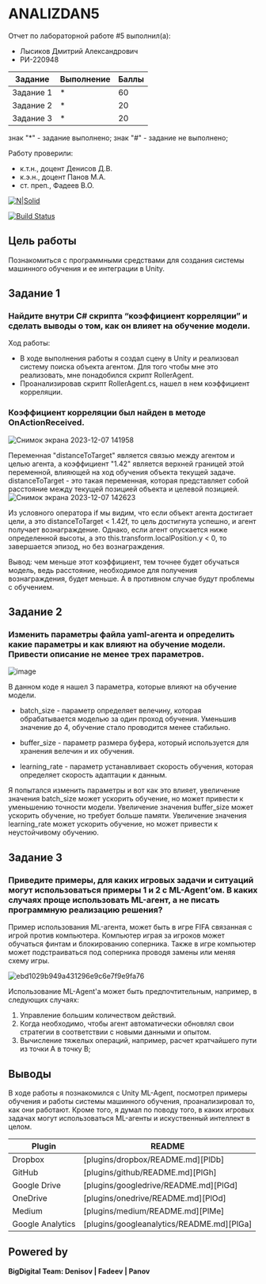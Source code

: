 # ANALIZDAN5
Отчет по лабораторной работе #5 выполнил(а):
- Лысиков Дмитрий Александрович
- РИ-220948

| Задание | Выполнение | Баллы |
| ------ | ------ | ------ |
| Задание 1 | * | 60 |
| Задание 2 | * | 20 |
| Задание 3 | * | 20 |

знак "*" - задание выполнено; знак "#" - задание не выполнено;

Работу проверили:
- к.т.н., доцент Денисов Д.В.
- к.э.н., доцент Панов М.А.
- ст. преп., Фадеев В.О.

[![N|Solid](https://cldup.com/dTxpPi9lDf.thumb.png)](https://nodesource.com/products/nsolid)

[![Build Status](https://travis-ci.org/joemccann/dillinger.svg?branch=master)](https://travis-ci.org/joemccann/dillinger)

## Цель работы
Познакомиться с программными средствами для создания системы машинного обучения и ее интеграции в Unity.

## Задание 1
### Найдите внутри C# скрипта “коэффициент корреляции” и сделать выводы о том, как он влияет на обучение модели.
Ход работы:
- В ходе выполнения работы я создал сцену в Unity и реализовал систему поиска объекта агентом. Для того чтобы мне это реализовать, мне понадобился скрипт RollerAgent.
- Проанализировав скрипт RollerAgent.cs, нашел в нем коэффициент корреляции.

### Коэффициент корреляции был найден в методе OnActionReceived.
![Снимок экрана 2023-12-07 141958](https://github.com/DmitryLysikov/ANALIZDAN5/assets/129677338/bbc6edb2-fe91-4d8c-81f9-2ea33597a6bd)

Переменная "distanceToTarget" является связью между агентом и целью агента, а коэффициент "1.42" является верхней границей этой переменной, влияющей на ход обучения объекта текущей задаче.
distanceToTarget - это такая переменная, которая представляет собой расстояние между текущей позицией объекта и целевой позицией.
![Снимок экрана 2023-12-07 142623](https://github.com/DmitryLysikov/ANALIZDAN5/assets/129677338/7a4a7ea6-9325-4c0b-a399-27d91576547d)

Из условного оператора if мы видим, что если объект агента достигает цели, а это distanceToTarget < 1.42f, то цель достигнута успешно, и агент получает вознаграждение. 
Однако, если агент опускается ниже определенной высоты, а это this.transform.localPosition.y < 0, то завершается эпизод, но без вознаграждения.

Вывод: чем меньше этот коэффициент, тем точнее будет обучаться модель, ведь расстояние, необходимое для получения вознаграждения, будет меньше. А в противном случае будут проблемы с обучением.
  
## Задание 2
### Изменить параметры файла yaml-агента и определить какие параметры и как влияют на обучение модели. Привести описание не менее трех параметров.

![image](https://github.com/DmitryLysikov/ANALIZDAN5/assets/129677338/db8e85b8-9f7c-467f-9f0c-5db02240f8b8)

В данном коде я нашел 3 параметра, которые влияют на обучение модели.
  
- batch_size - параметр определяет велечину,  которая обрабатывается моделью за один проход обучения. Уменьшив значение до 4, обучение стало проводится менее стабильно.

- buffer_size - параметр размера буфера, который используется для хранения велечин и их обучения.
   
- learning_rate - параметр устанавливает скорость обучения, которая определяет скорость адаптации к данным. 

Я попытался изменить параметры и вот как это влияет, увеличение значения batch_size может ускорить обучение, но может привести к уменьшению точности модели. Увеличение значения buffer_size может ускорить обучение, но требует больше памяти. Увеличение значения learning_rate может ускорить обучение, но может привести к неустойчивому обучению.

## Задание 3
### Приведите примеры, для каких игровых задачи и ситуаций могут использоваться примеры 1 и 2 с ML-Agent’ом. В каких случаях проще использовать ML-агент, а не писать программную реализацию решения?

Пример использования ML-агента, может быть в игре FIFA связанная с игрой против компьютера. Компьютер играя за игроков может обучаться финтам и блокированию соперника. Также в игре компьютер может подстраиваться под соперника проводя замены или меняя схему игры. 

![ebd1029b949a431296e9c6e7f9e9fa76](https://github.com/DmitryLysikov/ANALIZDAN5/assets/129677338/95f8a36c-7cce-4252-8139-7e2a60c65cf1)

Использование ML-Agent'а может быть предпочтительным, например, в следующих случаях:
1) Управление большим количеством действий.
2) Когда необходимо, чтобы агент автоматически обновлял свои стратегии в соответствии с новыми данными и опытом.
3) Вычисление тяжелых операций, например, расчет кратчайшего пути из точки А в точку В;

## Выводы

В ходе работы я познакомился с Unity ML-Agent, посмотрел примеры обучения и работы системы машинного обучения, проанализировал то, как они работают.
Кроме того, я думал по поводу того, в каких игровых задачах могут использоваться ML-агенты и искуственный интеллект в целом.

| Plugin | README |
| ------ | ------ |
| Dropbox | [plugins/dropbox/README.md][PlDb] |
| GitHub | [plugins/github/README.md][PlGh] |
| Google Drive | [plugins/googledrive/README.md][PlGd] |
| OneDrive | [plugins/onedrive/README.md][PlOd] |
| Medium | [plugins/medium/README.md][PlMe] |
| Google Analytics | [plugins/googleanalytics/README.md][PlGa] |

## Powered by

**BigDigital Team: Denisov | Fadeev | Panov**
